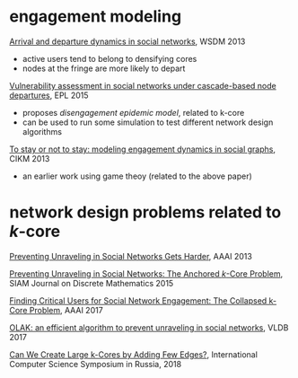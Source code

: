 # engagement modeling 

[Arrival and departure dynamics in social networks](https://dl.acm.org/citation.cfm?id=2433425), WSDM 2013
  - active users tend to belong to densifying cores
  - nodes at the fringe are more likely to depart

[Vulnerability assessment in social networks under cascade-based node departures](http://iopscience.iop.org/article/10.1209/0295-5075/110/68006), EPL 2015
  - proposes *disengagement epidemic model*, related to k-core
  - can be used to run some simulation to test different network design algorithms

[To stay or not to stay: modeling engagement dynamics in social graphs](https://dl.acm.org/citation.cfm?id=2505561), CIKM 2013
  - an earlier work using game theoy (related to the above paper)


# network design problems related to $`k`$-core

[Preventing Unraveling in Social Networks Gets Harder](https://www.aaai.org/ocs/index.php/AAAI/AAAI13/paper/viewFile/6313/6872), AAAI 2013

[Preventing Unraveling in Social Networks: The Anchored $`k`$-Core Problem](https://epubs.siam.org/doi/abs/10.1137/14097032X), SIAM Journal on Discrete Mathematics 2015

[Finding Critical Users for Social Network Engagement: The Collapsed k-Core Problem](https://www.aaai.org/ocs/index.php/AAAI/AAAI17/paper/download/14349/13769), AAAI 2017

[OLAK: an efficient algorithm to prevent unraveling in social networks](https://dl.acm.org/citation.cfm?id=3055332), VLDB 2017

[Can We Create Large k-Cores by Adding Few Edges?](https://link.springer.com/chapter/10.1007/978-3-319-90530-3_8), International Computer Science Symposium in Russia, 2018


